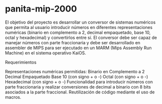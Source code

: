 # panita-mip-2000

El objetivo del proyecto es desarrollar un conversor de sistemas numéricos que permita al usuario introducir números en diferentes representaciones numéricas (binario en complemento a 2, decimal empaquetado, base 10, octal y hexadecimal) y convertirlos entre sí. El conversor debe ser capaz de manejar números con parte fraccionaria y debe ser desarrollado en assembler de MIPS para ser ejecutado en un MARM (Mips Assembly Run Machine) en el sistema operativo KaiOS.

Requerimientos

Representaciones numéricas permitidas:
Binario en Complemento a 2
Decimal Empaquetado
Base 10 (con signo + o -)
Octal (con signo + o -)
Hexadecimal (con signo + o -)
Funcionalidad para introducir números con parte fraccionaria y realizar conversiones de decimal a binario con 8 bits asociados a la parte fraccional.
Reutilización de código mediante el uso de macros.
